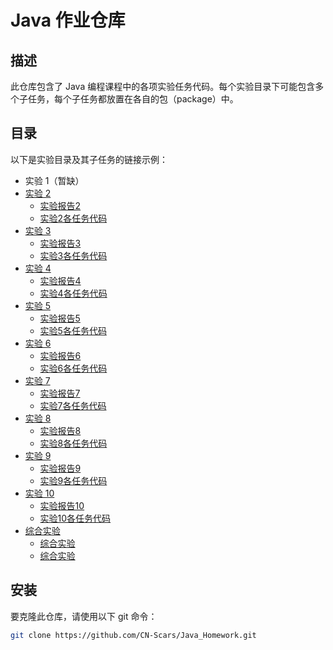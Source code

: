 # Java 作业仓库

## 描述

此仓库包含了 Java 编程课程中的各项实验任务代码。每个实验目录下可能包含多个子任务，每个子任务都放置在各自的包（package）中。

## 目录

以下是实验目录及其子任务的链接示例：

- 实验 1（暂缺）
- [实验 2](./Experiment_2)
  - [实验报告2](./Experiment_2/document)
  - [实验2各任务代码](./Experiment_2/src/main/java/org/scars)
- [实验 3](./Experiment_3)
  - [实验报告3](./Experiment_3/document)
  - [实验3各任务代码](./Experiment_3/src/main/java/org/scars)
- [实验 4](./Experiment_4)
  - [实验报告4](./Experiment_4/document)
  - [实验4各任务代码](./Experiment_4/src/main/java/org/scars)
- [实验 5](./Experiment_5)
  - [实验报告5](./Experiment_5/document)
  - [实验5各任务代码](./Experiment_5/src/main/java/org/scars)
- [实验 6](./Experiment_6)
  - [实验报告6](./Experiment_6/document)
  - [实验6各任务代码](./Experiment_6/src/main/java/org/scars)
- [实验 7](./Experiment_7)
  - [实验报告7](./Experiment_7/document)
  - [实验7各任务代码](./Experiment_7/src/main/java/org/scars)
- [实验 8](./Experiment_8)
  - [实验报告8](./Experiment_8/document)
  - [实验8各任务代码](./Experiment_8/src/main/java/org/scars)
- [实验 9](./Experiment_9)
  - [实验报告9](./Experiment_9/document)
  - [实验9各任务代码](./Experiment_9/src/main/java/org/scars)
- [实验 10](./Experiment_10)
  - [实验报告10](./Experiment_10/document)
  - [实验10各任务代码](./Experiment_10/src/main/java/org/scars)
- [综合实验](./Experiment_Comprehensive)
  - [综合实验](./Experiment_Comprehensive/document)
  - [综合实验](./Experiment_Comprehensive/src/main/java/org/scars)

## 安装

要克隆此仓库，请使用以下 git 命令：

```bash
git clone https://github.com/CN-Scars/Java_Homework.git
